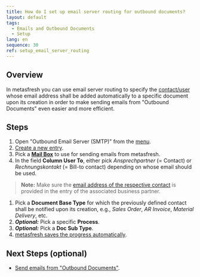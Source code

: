 ```yaml
---
title: How do I set up email server routing for outbound documents?
layout: default
tags:
  - Emails and Outbound Documents
  - Setup
lang: en
sequence: 30
ref: setup_email_server_routing
---
```


## Overview
In metasfresh you can use email server routing to specify the [contact/user](Add_user_to_BPartner) whose email address shall be added automatically to a specific document upon its creation in order to make sending emails from "Outbound Documents" even easier and more efficient.

## Steps
1. Open "Outbound Email Server (SMTP)" from the [menu](Menu).
1. [Create a new entry](New_Record_Window).
1. Pick a [**Mail Box**](Outbound_documents_setup_email_server) to use for sending emails from metasfresh.
1. In the field **Column User To**, either pick *Ansprechpartner* (= Contact) or *Rechnungskontakt* (= Bill-to contact) depending on whose email should be used.
 >**Note:** Make sure the [email address of the respective contact](Add_user_to_BPartner) is provided in the entry of the associated business partner.

1. Pick a **Document Base Type** for which the previously defined contact shall be notified upon its creation, e.g., *Sales Order*, *AR Invoice*, *Material Delivery*, etc.
1. ***Optional:*** Pick a specific **Process**.
1. ***Optional:*** Pick a **Doc Sub Type**.
1. [metasfresh saves the progress automatically](Saveindicator).

## Next Steps (optional)
- [Send emails from "Outbound Documents"](Send_email_from_outbound_docs).
